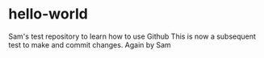 # hello-world
Sam's test repository to learn how to use Github
This is now a subsequent test to make and commit changes.
Again by Sam
